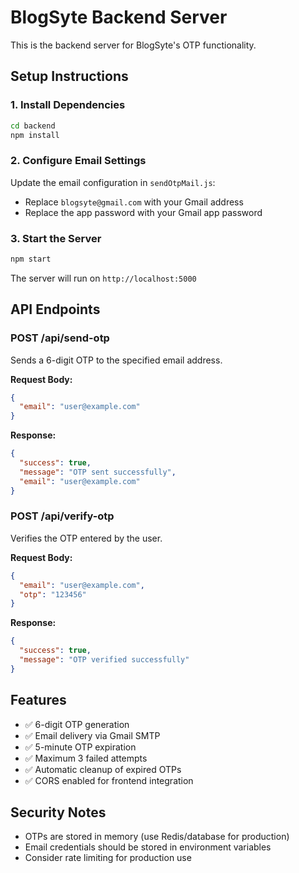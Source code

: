 # BlogSyte Backend Server

This is the backend server for BlogSyte's OTP functionality.

## Setup Instructions

### 1. Install Dependencies
```bash
cd backend
npm install
```

### 2. Configure Email Settings
Update the email configuration in `sendOtpMail.js`:
- Replace `blogsyte@gmail.com` with your Gmail address
- Replace the app password with your Gmail app password

### 3. Start the Server
```bash
npm start
```

The server will run on `http://localhost:5000`

## API Endpoints

### POST /api/send-otp
Sends a 6-digit OTP to the specified email address.

**Request Body:**
```json
{
  "email": "user@example.com"
}
```

**Response:**
```json
{
  "success": true,
  "message": "OTP sent successfully",
  "email": "user@example.com"
}
```

### POST /api/verify-otp
Verifies the OTP entered by the user.

**Request Body:**
```json
{
  "email": "user@example.com",
  "otp": "123456"
}
```

**Response:**
```json
{
  "success": true,
  "message": "OTP verified successfully"
}
```

## Features

- ✅ 6-digit OTP generation
- ✅ Email delivery via Gmail SMTP
- ✅ 5-minute OTP expiration
- ✅ Maximum 3 failed attempts
- ✅ Automatic cleanup of expired OTPs
- ✅ CORS enabled for frontend integration

## Security Notes

- OTPs are stored in memory (use Redis/database for production)
- Email credentials should be stored in environment variables
- Consider rate limiting for production use 